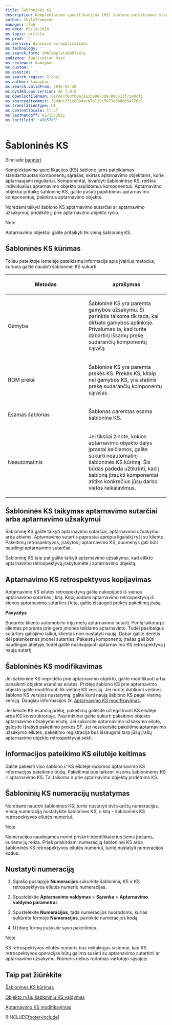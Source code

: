 ```yaml
---
title: Šabloninės KS
description: Komplektavimo specifikacijos (KS) šablone pateikiamas standartizuotas komponentų sąrašas, skirtas aptarnavimo objektams, kurie aptarnaujami reguliariai.
author: ShylaThompson
manager: tfehr
ms.date: 09/19/2018
ms.topic: article
ms.prod: ''
ms.service: dynamics-ax-applications
ms.technology: ''
ms.search.form: SMATemplateBOMTable
audience: Application User
ms.reviewer: kamaybac
ms.custom: ''
ms.assetid: ''
ms.search.region: Global
ms.author: kamaybac
ms.search.validFrom: 2016-02-28
ms.dyn365.ops.version: AX 7.0.0
ms.openlocfilehash: 01cd4cf03fb0ac1a3399673097895513f7180cf1
ms.sourcegitcommit: 38d40c331c8894acb7b119c5073e3088b54776c1
ms.translationtype: HT
ms.contentlocale: lt-LT
ms.lasthandoff: 01/15/2021
ms.locfileid: "4965785"
---
```

# <a name="template-boms"></a>Šabloninės KS    

[!include [banner](../includes/banner.md)]


Komplektavimo specifikacijos (KS) šablone jums pateikiamas standartizuotas komponentų sąrašas, skirtas aptarnavimo objektams, kurie aptarnaujami reguliariai. Komponentai, išvardyti šabloninėse KS, reiškia individualius aptarnavimo objekto papildomus komponentus. Aptarnavimo objektui pritaikę šabloninę KS, galite įrašyti papildomus aptarnavimo komponentus, pakeistus aptarnavimo objekte.

Norėdami taikyti šablono KS aptarnavimo sutarčiai ar aptarnavimo užsakymui, pridėkite jį prie aptarnavimo objekto ryšio.


> [!NOTE]
> <P>Aptarnavimo objektui galite pritaikyti tik vieną šabloninę KS.</P>

## <a name="create-a-template-bom"></a>Šabloninės KS kūrimas

Toliau pateiktoje lentelėje pateikiama informacija apie įvairius metodus, kuriuos galite naudoti šabloninei KS sukurti.

<table>
<colgroup>
<col style="width: 50%" />
<col style="width: 50%" />
</colgroup>
<thead>
<tr class="header">
<th><p>Metodas</p></th>
<th><p>aprašymas</p></th>
</tr>
</thead>
<tbody>
<tr class="odd">
<td><p>Gamyba</p></td>
<td><p>Šabloninė KS yra paremta gamybos užsakymu. Ši parinktis taikoma tik tada, kai dirbate gamybos aplinkoje. Privalumas ta, kad turite dabartinį išsamų prekę sudarančių komponentų sąrašą.</p></td>
</tr>
<tr class="even">
<td><p>BOM prekė</p></td>
<td><p>Šabloninė KS yra paremta prekės KS. Prekės KS, kitaip nei gamybos KS, yra statinis prekę sudarančių komponentų sąrašas.</p></td>
</tr>
<tr class="odd">
<td><p>Esamas šablonas</p></td>
<td><p>Šablonas paremtas esama šablonine KS.</p></td>
</tr>
<tr class="even">
<td><p>Neautomatinis</p></td>
<td><p>Jei tiksliai žinote, kokios aptarnavimo objekto dalys įprastai keičiamos, galite sukurti neautomatinį šabloninės KS kūrimą. Šis būdas padeda užtikrinti, kad į šabloną įtraukti komponentai atitiks konkrečius jūsų darbo vietos reikalavimus.</p></td>
</tr>
</tbody>
</table>


## <a name="apply-the-template-bom-to-a-service-agreement-or-service-order"></a>Šabloninės KS taikymas aptarnavimo sutarčiai arba aptarnavimo užsakymui

Šabloninę KS galite taikyti aptarnavimo sutarčiai, aptarnavimo užsakymui arba abiems. Aptarnavimo sutartis paprastai aprėpia ilgalaikį ryšį su klientu. Pakeitimų retrospektyvos, įrašytos į aptarnavimo KS, duomenys gali būti naudingi aptarnavimo sutarčiai.

Šabloninę KS taip pat galite taikyti aptarnavimo užsakymui, kad atlikto aptarnavimo retrospektyvą įrašytumėte į aptarnavimo objektą.

## <a name="copy-the-history-of-a-service-bom"></a>Aptarnavimo KS retrospektyvos kopijavimas

Aptarnavimo KS eilutės retrospektyvą galite nukopijuoti iš vienos aptarnavimo sutarties į kitą. Kopijuodami aptarnavimo retrospektyvą iš vienos aptarnavimo sutarties į kitą, galite išsaugoti prekės pakeitimų įrašą.

**Pavyzdys**

Sudarėte kliento automobilio trijų metų aptarnavimo sutartį. Per šį laikotarpį klientas pripranta prie gero įmonės teikiamo aptarnavimo. Todėl pasibaigus sutarties galiojimo laikui, klientas nori nustatyti naują. Dabar galite derėtis dėl palankesnės įmonei sutarties. Pakeistų komponentų įrašas gali būti naudingas ateityje, todėl galite nusikopijuoti aptarnavimo KS retrospektyvą į naują sutartį.

## <a name="modify-the-template-bom"></a>Šabloninės KS modifikavimas

Jei šabloninė KS nepridėta prie aptarnavimo objekto, galite modifikuoti arba panaikinti objekte esančias eilutes. Pridėję šablono KS prie aptarnavimo objekto galite modifikuoti tik vietinę KS versiją. Jei norite dubliuoti vietinės šablono KS versijos nustatymą, galite kurti naują šablono KS pagal vietinę versiją. Daugiau informacijos žr. [Aptarnavimo KS modifikavimas](modify-service-bom.md).

Jei keisite KS esančią prekę, pakeitimą galėsite užregistruoti KS eilutėje arba KS konstruktoriuje. Pasirinktinai galite sukurti pakeitimo objekto aptarnavimo užsakymo eilutę. Jei sukursite aptarnavimo užsakymo eilutę, galėsite išrašyti pakeitimo prekės SF. Jei nesukursite pakeitimo aptarnavimo užsakymo eilutės, pakeitimo registracija bus išsaugota tarp jūsų įrašų aptarnavimo objekto retrospektyvai sekti.

## <a name="change-how-information-on-the-bom-line-is-displayed"></a>Informacijos pateikimo KS eilutėje keitimas

Galite pakeisti viso šablono ir KS eilutėje rodomos aptarnavimo KS informacijos pateikimo būdą. Pakeitimai bus taikomi visoms šabloninėms KS ir aptarnavimo KS. Tai taikoma ir prie aptarnavimo objektų pridėtoms KS.

## <a name="set-up-number-sequences-for-template-boms"></a>Šabloninių KS numeracijų nustatymas

Norėdami naudoti šablonines KS, turite nustatyti dvi skaičių numeracijas. Vieną numeraciją nustatykite šabloninei KS, o kitą – šabloninės KS retrospektyvos eilutės numeriui.


> [!NOTE]
> <P>Numeracijos naudojamos norint priskirti identifikatorius tiems įrašams, kuriems jų reikia. Prieš priskirdami numeraciją šabloninei KS arba šabloninės KS retrospektyvos eilutės numeriui, turite nustatyti numeracijos kodus.</P>


## <a name="set-up-number-sequences"></a>Nustatyti numeraciją

1.  Sąrašo puslapyje **Numeracijos** sukurkite šabloninių KS ir KS retrospektyvos eilutės numerio numeracijas. 

2.  Spustelėkite **Aptarnavimo valdymas** \> **Sąranka** \> **Aptarnavimo valdymo parametrai**.

3.  Spustelėkite **Numeracijos**, tada numeracijos nuorodoms, kurias sukūrėte formoje **Numeracijos**, parinkite numeracijos kodą.

4.  Uždarę formą įrašysite savo pakeitimus.


> [!NOTE]
> <P>KS retrospektyvos eilutės numeris bus reikalingas sistemai, kad KS retrospektyvos operacijas būtų galima susieti su aptarnavimo sutartimi ar aptarnavimo užsakymu. Numeris nebus rodomas vartotojo sąsajoje.</P>



## <a name="see-also"></a>Taip pat žiūrėkite

[Šabloninės KS kūrimas](create-template-bom.md)

[Objekto ryšių šabloninių KS valdymas](manage-template-boms-on-object-relations.md)

[Aptarnavimo KS modifikavimas](modify-service-bom.md)

 




[!INCLUDE[footer-include](../../includes/footer-banner.md)]